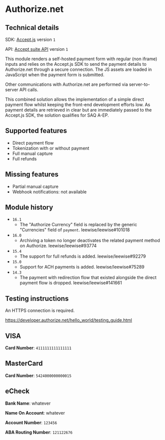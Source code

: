 # Authorize.net

## Technical details

SDK: [Accept.js](https://developer.authorize.net/api/reference/features/acceptjs.html) version `1`

API: [Accept suite API](https://developer.authorize.net/api/reference/index.html) version `1`

This module renders a self-hosted payment form with regular (non iframe) inputs and relies on the
Accept.js SDK to send the payment details to Authorize.net through a secure connection. The JS
assets are loaded in JavaScript when the payment form is submitted.

Other communications with Authorize.net are performed via server-to-server API calls.

This combined solution allows the implementation of a simple direct payment flow whilst keeping the
front-end development efforts low. As payment details are retrieved in clear but are immediately
passed to the Accept.js SDK, the solution qualifies for SAQ A-EP.

## Supported features

- Direct payment flow
- Tokenization with or without payment
- Full manual capture
- Full refunds

## Missing features

- Partial manual capture
- Webhook notifications: not available

## Module history

- `16.1`
  - The "Authorize Currency" field is replaced by the generic "Currencies" field of `payment`.
    leewise/leewise#101018
- `16.0`
  - Archiving a token no longer deactivates the related payment method on Authorize. leewise/leewise#93774
- `15.4`
  - The support for full refunds is added. leewise/leewise#92279
- `15.0`
  - Support for ACH payments is added. leewise/leewise#75289
- `14.3`
  - The payment with redirection flow that existed alongside the direct payment flow is dropped.
    leewise/leewise#141661

## Testing instructions

An HTTPS connection is required.

https://developer.authorize.net/hello_world/testing_guide.html

## VISA

**Card Number**: `4111111111111111`

## MasterCard

**Card Number**: `5424000000000015`

## eCheck

**Bank Name**: whatever

**Name On Account**: whatever

**Account Number**: `123456`

**ABA Routing Number**: `121122676`
